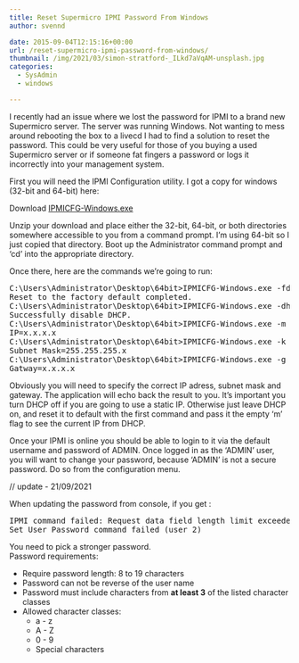 ```yaml
---
title: Reset Supermicro IPMI Password From Windows
author: svennd

date: 2015-09-04T12:15:16+00:00
url: /reset-supermicro-ipmi-password-from-windows/
thumbnail: /img/2021/03/simon-stratford-_ILkd7aVqAM-unsplash.jpg
categories:
  - SysAdmin
  - windows

---
```

I recently had an issue where we lost the password for IPMI to a brand new Supermicro server. The server was running Windows. Not wanting to mess around rebooting the box to a livecd I had to find a solution to reset the password. This could be very useful for those of you buying a used Supermicro server or if someone fat fingers a password or logs it incorrectly into your management system.

First you will need the IPMI Configuration utility. I got a copy for windows (32-bit and 64-bit) here:

Download [IPMICFG-Windows.exe][1]

Unzip your download and place either the 32-bit, 64-bit, or both directories somewhere accessible to you from a command prompt. I’m using 64-bit so I just copied that directory. Boot up the Administrator command prompt and ‘cd’ into the appropriate directory.

Once there, here are the commands we’re going to run:

<pre>C:\Users\Administrator\Desktop\64bit&gt;IPMICFG-Windows.exe -fd
Reset to the factory default completed.
C:\Users\Administrator\Desktop\64bit&gt;IPMICFG-Windows.exe -dhcp off
Successfully disable DHCP.
C:\Users\Administrator\Desktop\64bit&gt;IPMICFG-Windows.exe -m x.x.x.x
IP=x.x.x.x
C:\Users\Administrator\Desktop\64bit&gt;IPMICFG-Windows.exe -k 255.255.255.xxx
Subnet Mask=255.255.255.x
C:\Users\Administrator\Desktop\64bit&gt;IPMICFG-Windows.exe -g x.x.x.x
Gatway=x.x.x.x</pre>

Obviously you will need to specify the correct IP adress, subnet mask and gateway. The application will echo back the result to you. It’s important you turn DHCP off if you are going to use a static IP. Otherwise just leave DHCP on, and reset it to default with the first command and pass it the empty ‘m’ flag to see the current IP from DHCP.

Once your IPMI is online you should be able to login to it via the default username and password of ADMIN. Once logged in as the ‘ADMIN’ user, you will want to change your password, because ‘ADMIN’ is not a secure password. Do so from the configuration menu.

// update - 21/09/2021

When updating the password from console, if you get :

<pre>IPMI command failed: Request data field length limit exceeded
Set User Password command failed (user 2)
</pre>

You need to pick a stronger password.  
Password requirements:

  * Require password length: 8 to 19 characters
  * Password can not be reverse of the user name
  * Password must include characters from **at least 3** of the listed character classes
  * Allowed character classes: 
      * a - z
      * A - Z
      * 0 - 9
      * Special characters

&nbsp;

 [1]: ftp://ftp.supermicro.com/CDR-B9_1.00_for_Intel_B9_platform/IPMI/IPMICFG/Windows/IPMICFG-Windows_v1.10.zip